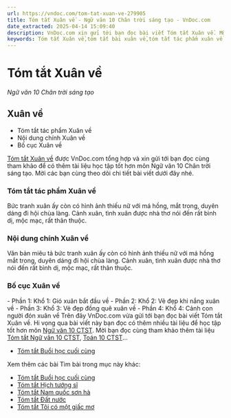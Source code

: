 ```yaml
---
url: https://vndoc.com/tom-tat-xuan-ve-279905
title: Tóm tắt Xuân về - Ngữ văn 10 Chân trời sáng tạo - VnDoc.com
date_extracted: 2025-04-14 15:09:40
description: VnDoc.com xin gửi tới bạn đọc bài viết Tóm tắt Xuân về. Mời bạn đọc cùng tham khảo chi tiết bài tóm tắt  tác phẩm Xuân về trong Ngữ văn 10 Chân trời sáng tạo dưới đây nhé.
keywords: Tóm tắt Xuân về,tóm tắt bài xuân về,tóm tắt tác phẩm xuân về,xuân về,ngữ văn 10 CTST,tóm tắt ngữ văn 10,văn 10,ngữ văn 10 chân trời sáng tạo,tóm tắt ngữ văn 10 chân trời sáng tạo
---
```


# Tóm tắt Xuân về
 _Ngữ văn 10 Chân trời sáng tạo_
## Xuân về
  * Tóm tắt tác phẩm Xuân về
  * Nội dung chính Xuân về
  * Bố cục Xuân về

[Tóm tắt Xuân về](<https://vndoc.com/tom-tat-xuan-ve-279905>) được VnDoc.com tổng hợp và xin gửi tới bạn đọc cùng tham khảo để có thêm tài liệu học tập tốt hơn môn Ngữ văn 10 Chân trời sáng tạo. Mời các bạn cùng theo dõi chi tiết bài viết dưới đây nhé.
### Tóm tắt tác phẩm Xuân về
Bức tranh xuân ấy còn có hình ảnh thiếu nữ với má hồng, mắt trong, duyên dáng đi hội chùa làng. Cảnh xuân, tình xuân được nhà thơ nói đến rất bình dị, mộc mạc, rất thân thuộc.
### Nội dung chính Xuân về
Văn bản miêu tả bức tranh xuân ấy còn có hình ảnh thiếu nữ với má hồng mắt trong, duyên dáng đi hội chùa làng. Cảnh xuân, tình xuân được nhà thơ nói đến rất bình dị, mộc mạc, rất thân thuộc.
### Bố cục Xuân về
\- Phần 1: Khổ 1: Gió xuân bắt đầu về
\- Phần 2: Khổ 2: Vẻ đẹp khi nắng xuân về
\- Phần 3: Khổ 3: Vẻ đẹp đồng quê xuân về
\- Phần 4: Khổ 4: Cảnh con người đón xuân về
Trên đây VnDoc.com vừa gửi tới bạn đọc bài viết Tóm tắt Xuân về. Hi vọng qua bài viết này bạn đọc có thêm nhiều tài liệu để học tập tốt hơn môn [Ngữ văn 10 CTST](<https://vndoc.com/ngu-van-10-chan-troi-sang-tao-tap2>). Mời bạn đọc cùng tham khảo thêm tài liệu [Tóm tắt Ngữ văn 10 CTST](<https://vndoc.com/tom-tat-ngu-van-10-ctst>), [Toán 10 CTST](<https://vndoc.com/toan-10-chan-troi-sang-tao-tap2>)...
  * [Tóm tắt Buổi học cuối cùng](<https://vndoc.com/tom-tat-buoi-hoc-cuoi-cung-279906>)

Xem thêm các bài Tìm bài trong mục này khác:
  * [Tóm tắt Buổi học cuối cùng](</tom-tat-buoi-hoc-cuoi-cung-279906>)
  * [Tóm tắt Hịch tướng sĩ](</tom-tat-hich-tuong-si-279912>)
  * [Tóm tắt Nam quốc sơn hà](</tom-tat-nam-quoc-son-ha-279914>)
  * [Tóm tắt Đất nước](</tom-tat-dat-nuoc-279915>)
  * [Tóm tắt Tôi có một giấc mơ](</tom-tat-toi-co-mot-giac-mo-279916>)

